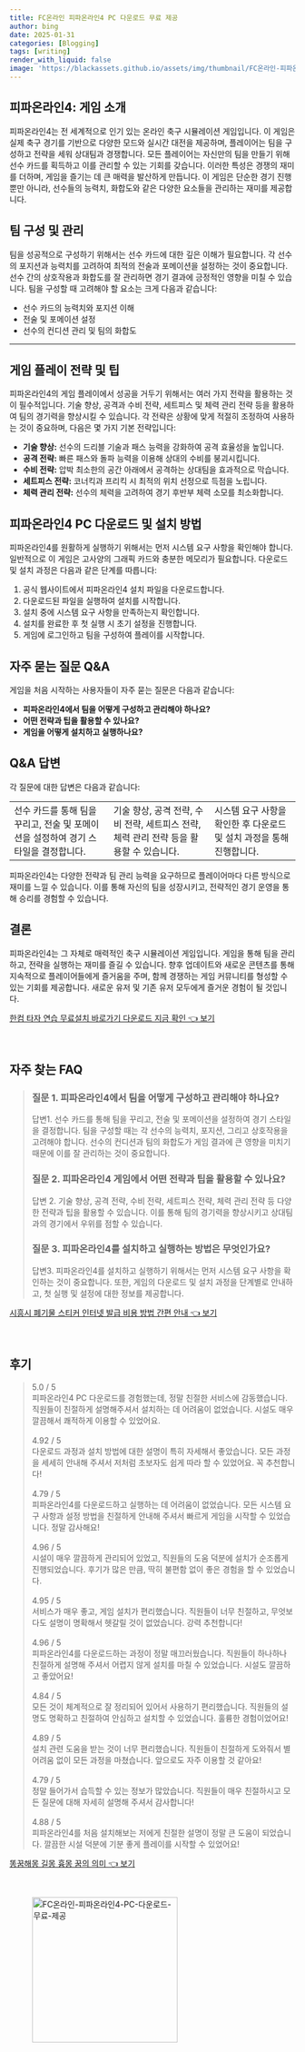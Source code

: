 ```yaml
---
title: FC온라인 피파온라인4 PC 다운로드 무료 제공
author: bing
date: 2025-01-31
categories: [Blogging]
tags: [writing]
render_with_liquid: false
image: 'https://blackassets.github.io/assets/img/thumbnail/FC온라인-피파온라인4-PC-다운로드-무료-제공.webp'
---
```



<h2 id='피파온라인4_게임소개'>피파온라인4: 게임 소개</h2>

<p>피파온라인4는 전 세계적으로 인기 있는 온라인 축구 시뮬레이션 게임입니다. 이 게임은 실제 축구 경기를 기반으로 다양한 모드와 실시간 대전을 제공하며, 플레이어는 팀을 구성하고 전략을 세워 상대팀과 경쟁합니다. 모든 플레이어는 자신만의 팀을 만들기 위해 선수 카드를 획득하고 이를 관리할 수 있는 기회를 갖습니다. 이러한 특성은 경쟁의 재미를 더하며, 게임을 즐기는 데 큰 매력을 발산하게 만듭니다. 이 게임은 단순한 경기 진행뿐만 아니라, 선수들의 능력치, 화합도와 같은 다양한 요소들을 관리하는 재미를 제공합니다.</p>

<h2 id='팀구성_및_관리'>팀 구성 및 관리</h2>

<p>팀을 성공적으로 구성하기 위해서는 선수 카드에 대한 깊은 이해가 필요합니다. 각 선수의 포지션과 능력치를 고려하여 최적의 전술과 포메이션을 설정하는 것이 중요합니다. 선수 간의 상호작용과 화합도를 잘 관리하면 경기 결과에 긍정적인 영향을 미칠 수 있습니다. 팀을 구성할 때 고려해야 할 요소는 크게 다음과 같습니다:</p>

<ul>
    <li>선수 카드의 능력치와 포지션 이해</li>
    <li>전술 및 포메이션 설정</li>
    <li>선수의 컨디션 관리 및 팀의 화합도</li>
</ul>

<hr />

<h2 id='게임_플레이_전략'>게임 플레이 전략 및 팁</h2>

<p>피파온라인4의 게임 플레이에서 성공을 거두기 위해서는 여러 가지 전략을 활용하는 것이 필수적입니다. 기술 향상, 공격과 수비 전략, 세트피스 및 체력 관리 전략 등을 활용하여 팀의 경기력을 향상시킬 수 있습니다. 각 전략은 상황에 맞게 적절히 조정하여 사용하는 것이 중요하며, 다음은 몇 가지 기본 전략입니다:</p>

<ul>
    <li><b>기술 향상:</b> 선수의 드리블 기술과 패스 능력을 강화하여 공격 효율성을 높입니다.</li>
    <li><b>공격 전략:</b> 빠른 패스와 돌파 능력을 이용해 상대의 수비를 붕괴시킵니다.</li>
    <li><b>수비 전략:</b> 압박 최소한의 공간 아래에서 공격하는 상대팀을 효과적으로 막습니다.</li>
    <li><b>세트피스 전략:</b> 코너킥과 프리킥 시 최적의 위치 선정으로 득점을 노립니다.</li>
    <li><b>체력 관리 전략:</b> 선수의 체력을 고려하여 경기 후반부 체력 소모를 최소화합니다.</li>
</ul>

<h2 id='피파온라인4_설치'>피파온라인4 PC 다운로드 및 설치 방법</h2>

<p>피파온라인4를 원활하게 실행하기 위해서는 먼저 시스템 요구 사항을 확인해야 합니다. 일반적으로 이 게임은 고사양의 그래픽 카드와 충분한 메모리가 필요합니다. 다운로드 및 설치 과정은 다음과 같은 단계를 따릅니다:</p>

<ol>
    <li>공식 웹사이트에서 피파온라인4 설치 파일을 다운로드합니다.</li>
    <li>다운로드된 파일을 실행하여 설치를 시작합니다.</li>
    <li>설치 중에 시스템 요구 사항을 만족하는지 확인합니다.</li>
    <li>설치를 완료한 후 첫 실행 시 초기 설정을 진행합니다.</li>
    <li>게임에 로그인하고 팀을 구성하여 플레이를 시작합니다.</li>
</ol>

<h2 id='자주_묻는_질문'>자주 묻는 질문 Q&A</h2>

<p>게임을 처음 시작하는 사용자들이 자주 묻는 질문은 다음과 같습니다:</p>

<ul>
    <li><b>피파온라인4에서 팀을 어떻게 구성하고 관리해야 하나요?</b></li>
    <li><b>어떤 전략과 팁을 활용할 수 있나요?</b></li>
    <li><b>게임을 어떻게 설치하고 실행하나요?</b></li>
</ul>

<h2 id='QnA_답변'>Q&A 답변</h2>

<p>각 질문에 대한 답변은 다음과 같습니다:</p>

<table>
    <tr>
        <td>선수 카드를 통해 팀을 꾸리고, 전술 및 포메이션을 설정하여 경기 스타일을 결정합니다.</td>
        <td>기술 향상, 공격 전략, 수비 전략, 세트피스 전략, 체력 관리 전략 등을 활용할 수 있습니다.</td>
        <td>시스템 요구 사항을 확인한 후 다운로드 및 설치 과정을 통해 진행합니다.</td>
    </tr>
</table>

<p>피파온라인4는 다양한 전략과 팀 관리 능력을 요구하므로 플레이어마다 다른 방식으로 재미를 느낄 수 있습니다. 이를 통해 자신의 팀을 성장시키고, 전략적인 경기 운영을 통해 승리를 경험할 수 있습니다.</p>

<h2 id='결론'>결론</h2>

<p>피파온라인4는 그 자체로 매력적인 축구 시뮬레이션 게임입니다. 게임을 통해 팀을 관리하고, 전략을 실행하는 재미를 즐길 수 있습니다. 향후 업데이트와 새로운 콘텐츠를 통해 지속적으로 플레이어들에게 즐거움을 주며, 함께 경쟁하는 게임 커뮤니티를 형성할 수 있는 기회를 제공합니다. 새로운 유저 및 기존 유저 모두에게 즐거운 경험이 될 것입니다.</p>


<p><a class="click-button" title="한컴 타자 연습 무료설치 바로가기 다운로드 지금 확인" href="https://blackassets.github.io/posts/%ED%95%9C%EC%BB%B4-%ED%83%80%EC%9E%90-%EC%97%B0%EC%8A%B5-%EB%AC%B4%EB%A3%8C%EC%84%A4%EC%B9%98-%EB%B0%94%EB%A1%9C%EA%B0%80%EA%B8%B0-%EB%8B%A4%EC%9A%B4%EB%A1%9C%EB%93%9C-%EC%A7%80%EA%B8%88-%ED%99%95%EC%9D%B8/" rel="dofollow">한컴 타자 연습 무료설치 바로가기 다운로드 지금 확인 👈 보기</a></p><br>
<h2 id='자주_찾는_FAQ'>자주 찾는 FAQ</h2>
<div itemscope="" itemtype="https://schema.org/FAQPage"> 
<blockquote> 
<div itemscope="" itemprop="mainEntity" itemtype="https://schema.org/Question"> 
<h3 itemprop="name">질문 1. 피파온라인4에서 팀을 어떻게 구성하고 관리해야 하나요?</h3> 
<div itemscope="" itemprop="acceptedAnswer" itemtype="https://schema.org/Answer"> 
<span itemprop="text"> 
<p>답변1. 선수 카드를 통해 팀을 꾸리고, 전술 및 포메이션을 설정하여 경기 스타일을 결정합니다. 팀을 구성할 때는 각 선수의 능력치, 포지션, 그리고 상호작용을 고려해야 합니다. 선수의 컨디션과 팀의 화합도가 게임 결과에 큰 영향을 미치기 때문에 이를 잘 관리하는 것이 중요합니다.</p> 
</span> 
</div> 
</div> 
<div itemscope="" itemprop="mainEntity" itemtype="https://schema.org/Question"> 
<h3 itemprop="name">질문 2. 피파온라인4 게임에서 어떤 전략과 팁을 활용할 수 있나요?</h3> 
<div itemscope="" itemprop="acceptedAnswer" itemtype="https://schema.org/Answer"> 
<span itemprop="text"> 
<p>답변 2. 기술 향상, 공격 전략, 수비 전략, 세트피스 전략, 체력 관리 전략 등 다양한 전략과 팁을 활용할 수 있습니다. 이를 통해 팀의 경기력을 향상시키고 상대팀과의 경기에서 우위를 점할 수 있습니다.</p> 
</span> 
</div> 
</div> 
<div itemscope="" itemprop="mainEntity" itemtype="https://schema.org/Question"> 
<h3 itemprop="name">질문 3. 피파온라인4를 설치하고 실행하는 방법은 무엇인가요?</h3> 
<div itemscope="" itemprop="acceptedAnswer" itemtype="https://schema.org/Answer"> 
<span itemprop="text"> 
<p>답변3. 피파온라인4를 설치하고 실행하기 위해서는 먼저 시스템 요구 사항을 확인하는 것이 중요합니다. 또한, 게임의 다운로드 및 설치 과정을 단계별로 안내하고, 첫 실행 및 설정에 대한 정보를 제공합니다.</p> 
</span> 
</div> 
</div> 
</blockquote> 
</div>
<p><a class="click-button" title="시흥시 폐기물 스티커 인터넷 발급 비용 방법 간편 안내" href="https://blackassets.github.io/posts/%EC%8B%9C%ED%9D%A5%EC%8B%9C-%ED%8F%90%EA%B8%B0%EB%AC%BC-%EC%8A%A4%ED%8B%B0%EC%BB%A4-%EC%9D%B8%ED%84%B0%EB%84%B7-%EB%B0%9C%EA%B8%89-%EB%B9%84%EC%9A%A9-%EB%B0%A9%EB%B2%95-%EA%B0%84%ED%8E%B8-%EC%95%88%EB%82%B4/" rel="dofollow">시흥시 폐기물 스티커 인터넷 발급 비용 방법 간편 안내 👈 보기</a></p><br>
<h2 id='후기'>후기</h2>
<div itemscope itemtype="https://schema.org/Product">
  <blockquote>
  <div itemprop="review" itemscope itemtype="https://schema.org/Review">
      <div itemprop="reviewRating" itemscope itemtype="https://schema.org/Rating"> <span itemprop="ratingValue">5.0</span> / <span itemprop="bestRating">5</span> </div>
      <span itemprop="reviewBody">피파온라인4 PC 다운로드를 경험했는데, 정말 친절한 서비스에 감동했습니다. 직원들이 친절하게 설명해주셔서 설치하는 데 어려움이 없었습니다. 시설도 매우 깔끔해서 쾌적하게 이용할 수 있었어요.</span>
  </div>
  <br>
  <div itemprop="review" itemscope itemtype="https://schema.org/Review">
      <div itemprop="reviewRating" itemscope itemtype="https://schema.org/Rating"> <span itemprop="ratingValue">4.92</span> / <span itemprop="bestRating">5</span> </div>
      <span itemprop="reviewBody">다운로드 과정과 설치 방법에 대한 설명이 특히 자세해서 좋았습니다. 모든 과정을 세세히 안내해 주셔서 저처럼 초보자도 쉽게 따라 할 수 있었어요. 꼭 추천합니다!</span>
  </div>
  <br>
  <div itemprop="review" itemscope itemtype="https://schema.org/Review">
      <div itemprop="reviewRating" itemscope itemtype="https://schema.org/Rating"> <span itemprop="ratingValue">4.79</span> / <span itemprop="bestRating">5</span> </div>
      <span itemprop="reviewBody">피파온라인4를 다운로드하고 실행하는 데 어려움이 없었습니다. 모든 시스템 요구 사항과 설정 방법을 친절하게 안내해 주셔서 빠르게 게임을 시작할 수 있었습니다. 정말 감사해요!</span>
  </div>
  <br>
  <div itemprop="review" itemscope itemtype="https://schema.org/Review">
      <div itemprop="reviewRating" itemscope itemtype="https://schema.org/Rating"> <span itemprop="ratingValue">4.96</span> / <span itemprop="bestRating">5</span> </div>
      <span itemprop="reviewBody">시설이 매우 깔끔하게 관리되어 있었고, 직원들의 도움 덕분에 설치가 순조롭게 진행되었습니다. 후기가 많은 만큼, 딱히 불편함 없이 좋은 경험을 할 수 있었습니다.</span>
  </div>
  <br>
  <div itemprop="review" itemscope itemtype="https://schema.org/Review">
      <div itemprop="reviewRating" itemscope itemtype="https://schema.org/Rating"> <span itemprop="ratingValue">4.95</span> / <span itemprop="bestRating">5</span> </div>
      <span itemprop="reviewBody">서비스가 매우 좋고, 게임 설치가 편리했습니다. 직원들이 너무 친절하고, 무엇보다도 설명이 명확해서 헷갈릴 것이 없었습니다. 강력 추천합니다!</span>
  </div>
  <br>
  <div itemprop="review" itemscope itemtype="https://schema.org/Review">
      <div itemprop="reviewRating" itemscope itemtype="https://schema.org/Rating"> <span itemprop="ratingValue">4.96</span> / <span itemprop="bestRating">5</span> </div>
      <span itemprop="reviewBody">피파온라인4를 다운로드하는 과정이 정말 매끄러웠습니다. 직원들이 하나하나 친절하게 설명해 주셔서 어렵지 않게 설치를 마칠 수 있었습니다. 시설도 깔끔하고 좋았어요!</span>
  </div>
  <br>
  <div itemprop="review" itemscope itemtype="https://schema.org/Review">
      <div itemprop="reviewRating" itemscope itemtype="https://schema.org/Rating"> <span itemprop="ratingValue">4.84</span> / <span itemprop="bestRating">5</span> </div>
      <span itemprop="reviewBody">모든 것이 체계적으로 잘 정리되어 있어서 사용하기 편리했습니다. 직원들의 설명도 명확하고 친절하여 안심하고 설치할 수 있었습니다. 훌륭한 경험이었어요!</span>
  </div>
  <br>
  <div itemprop="review" itemscope itemtype="https://schema.org/Review">
      <div itemprop="reviewRating" itemscope itemtype="https://schema.org/Rating"> <span itemprop="ratingValue">4.89</span> / <span itemprop="bestRating">5</span> </div>
      <span itemprop="reviewBody">설치 관련 도움을 받는 것이 너무 편리했습니다. 직원들이 친절하게 도와줘서 별 어려움 없이 모든 과정을 마쳤습니다. 앞으로도 자주 이용할 것 같아요!</span>
  </div>
  <br>
  <div itemprop="review" itemscope itemtype="https://schema.org/Review">
      <div itemprop="reviewRating" itemscope itemtype="https://schema.org/Rating"> <span itemprop="ratingValue">4.79</span> / <span itemprop="bestRating">5</span> </div>
      <span itemprop="reviewBody">정말 들어가서 습득할 수 있는 정보가 많았습니다. 직원들이 매우 친절하시고 모든 질문에 대해 자세히 설명해 주셔서 감사합니다!</span>
  </div>
  <br>
  <div itemprop="review" itemscope itemtype="https://schema.org/Review">
      <div itemprop="reviewRating" itemscope itemtype="https://schema.org/Rating"> <span itemprop="ratingValue">4.88</span> / <span itemprop="bestRating">5</span> </div>
      <span itemprop="reviewBody">피파온라인4를 처음 설치해보는 저에게 친절한 설명이 정말 큰 도움이 되었습니다. 깔끔한 시설 덕분에 기분 좋게 플레이를 시작할 수 있었어요!</span>
  </div>
  </blockquote>
</div>
<p><a class="click-button" title="똥꿈해몽 길몽 흉몽 꿈의 의미" href="https://blackassets.github.io/posts/%EB%98%A5%EA%BF%88%ED%95%B4%EB%AA%BD-%EA%B8%B8%EB%AA%BD-%ED%9D%89%EB%AA%BD-%EA%BF%88%EC%9D%98-%EC%9D%98%EB%AF%B8/" rel="dofollow">똥꿈해몽 길몽 흉몽 꿈의 의미 👈 보기</a></p><br>
<figure class="image"><img src="https://blackassets.github.io/assets/img/thumbnail/FC온라인-피파온라인4-PC-다운로드-무료-제공.webp" alt="FC온라인-피파온라인4-PC-다운로드-무료-제공" width="256" height="256"></figure>